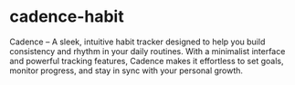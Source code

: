# cadence-habit
Cadence – A sleek, intuitive habit tracker designed to help you build consistency and rhythm in your daily routines. With a minimalist interface and powerful tracking features, Cadence makes it effortless to set goals, monitor progress, and stay in sync with your personal growth.
